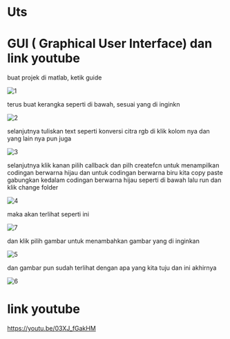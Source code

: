 # Uts 
# GUI ( Graphical User Interface) dan link youtube


buat projek di matlab, ketik guide

![1](https://user-images.githubusercontent.com/37741274/117209069-13d75e00-ae20-11eb-908d-cbc01267dcd7.png)

terus buat kerangka seperti di bawah, sesuai yang di inginkn 

![2](https://user-images.githubusercontent.com/37741274/117209482-96601d80-ae20-11eb-9d2c-997aeb973e1a.png)


selanjutnya tuliskan text seperti konversi citra rgb di klik kolom nya dan yang lain nya pun juga

![3](https://user-images.githubusercontent.com/37741274/117209878-2aca8000-ae21-11eb-831c-7eb321367bf1.png)

selanjutnya klik kanan pilih callback dan pilh createfcn untuk menampilkan codingan berwarna hijau dan untuk codingan berwarna biru kita copy paste gabungkan kedalam codingan berwarna hijau seperti di bawah lalu run dan klik change folder

![4](https://user-images.githubusercontent.com/37741274/117210413-d4117600-ae21-11eb-9252-d08b97dfbc55.png)

maka akan terlihat seperti ini

![7](https://user-images.githubusercontent.com/37741274/117211008-ac6edd80-ae22-11eb-9564-c5455faa61f2.png)

dan klik pilih gambar untuk menambahkan gambar yang di inginkan 

![5](https://user-images.githubusercontent.com/37741274/117211185-e213c680-ae22-11eb-99d4-0f11392d2f1e.png)

dan gambar pun sudah terlihat dengan apa yang kita tuju dan ini akhirnya

![6](https://user-images.githubusercontent.com/37741274/117211398-21daae00-ae23-11eb-9e3b-7c62bdfd56b7.png)

# link youtube

https://youtu.be/03XJ_fGakHM
